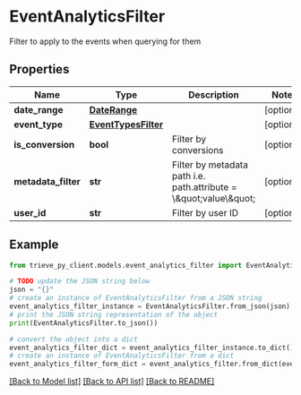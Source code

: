 # EventAnalyticsFilter

Filter to apply to the events when querying for them

## Properties

Name | Type | Description | Notes
------------ | ------------- | ------------- | -------------
**date_range** | [**DateRange**](DateRange.md) |  | [optional] 
**event_type** | [**EventTypesFilter**](EventTypesFilter.md) |  | [optional] 
**is_conversion** | **bool** | Filter by conversions | [optional] 
**metadata_filter** | **str** | Filter by metadata path i.e. path.attribute &#x3D; \\\&quot;value\\\&quot; | [optional] 
**user_id** | **str** | Filter by user ID | [optional] 

## Example

```python
from trieve_py_client.models.event_analytics_filter import EventAnalyticsFilter

# TODO update the JSON string below
json = "{}"
# create an instance of EventAnalyticsFilter from a JSON string
event_analytics_filter_instance = EventAnalyticsFilter.from_json(json)
# print the JSON string representation of the object
print(EventAnalyticsFilter.to_json())

# convert the object into a dict
event_analytics_filter_dict = event_analytics_filter_instance.to_dict()
# create an instance of EventAnalyticsFilter from a dict
event_analytics_filter_form_dict = event_analytics_filter.from_dict(event_analytics_filter_dict)
```
[[Back to Model list]](../README.md#documentation-for-models) [[Back to API list]](../README.md#documentation-for-api-endpoints) [[Back to README]](../README.md)


